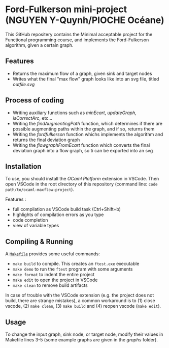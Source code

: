 # Ford-Fulkerson mini-project (NGUYEN Y-Quynh/PIOCHE Océane)

This GitHub repositery contains the Minimal acceptable project for the Functional programming course, and implements the Ford-Fulkerson algorithm, given a certain graph.

## Features

-   Returns the maximum flow of a graph, given sink and target nodes
-   Writes what the final "max flow" graph looks like into an svg file, titled _outfile.svg_

## Process of coding

-   Writing auxiliary functions such as _minEcart_, _updateGraph_, _isCorrectArc_, etc...
-   Writing the _findAugmentingPath_ function, which determines if there are possible augmenting paths within the graph, and if so, returns them
-   Writing the _fordfulkerson_ function whichs implements the algorithm and returns the final deviation graph
-   Writing the _flowgraphFromEcart_ function which converts the final deviation graph into a flow graph, so ti can be exported into an svg

## Installation

To use, you should install the _OCaml Platform_ extension in VSCode.
Then open VSCode in the root directory of this repository (command line: `code path/to/ocaml-maxflow-project`).

Features :

-   full compilation as VSCode build task (Ctrl+Shift+b)
-   highlights of compilation errors as you type
-   code completion
-   view of variable types

## Compiling & Running

A [`Makefile`](Makefile) provides some useful commands:

-   `make build` to compile. This creates an `ftest.exe` executable
-   `make demo` to run the `ftest` program with some arguments
-   `make format` to indent the entire project
-   `make edit` to open the project in VSCode
-   `make clean` to remove build artifacts

In case of trouble with the VSCode extension (e.g. the project does not build, there are strange mistakes), a common workaround is to (1) close vscode, (2) `make clean`, (3) `make build` and (4) reopen vscode (`make edit`).

## Usage

To change the input graph, sink node, or target node, modify their values in Makefile lines 3-5 (some example graphs are given in the _graphs_ folder).
